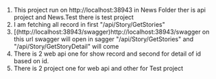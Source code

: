 1) This project run on http://localhost:38943 in News Folder ther is api project and News.Test there is test project
2) I am fetching all record in first "/api/Story/GetStories"
3) [(http://localhost:38943/swagger)http://localhost:38943/swagger on this url swagger will open  in sagger "/api/Story/GetStories" and "/api/Story/GetStoryDetail" will come
4) There is 2 web api one for show record and second for detail of id based on id.
5) There is 2 project one for web api and other for Test project

